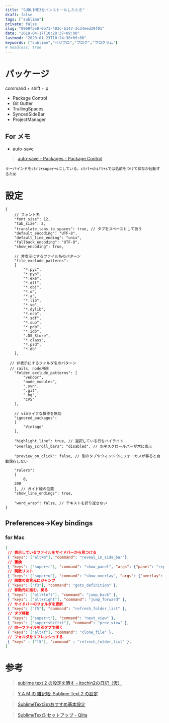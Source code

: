 ```yaml
---
title: "SUBLIME3をインストールしたとき"
draft: false
tags: ["sublime"]
private: false
slug: "0969f5e0-0b71-403c-b147-3cd4eed39f01"
date: "2018-04-17T10:28:37+09:00"
lastmod: "2020-01-23T10:24:38+09:00"
keywords: ["sublime","ベジプロ","プログ","プログラム"]
# headless: true
---
```


# パッケージ
command + shift + p

* Package Control
* Git Gutter
* TrailingSpaces
* SyncedSideBar
* ProjectManager

## For メモ 
* auto-save
> [auto-save - Packages - Package Control](https://packagecontrol.io/packages/auto-save)

```!
キーバインドをctrl+super+sにしている。ctrl+shift+sでは名前をつけて保存が起動するため
```

# 設定
```json:Preferences->Settings
{
	// フォント系
	"font_size": 12,
	"tab_size": 2,
	"translate_tabs_to_spaces": true, // タブをスペースとして扱う
	"default_encoding": "UTF-8",
	"default_line_ending": "unix",
	"fallback_encoding": "UTF-8",
	"show_encoding": true,

	// 非表示にするファイル名のパターン
	"file_exclude_patterns":
	[
		"*.pyc",
		"*.pyo",
		"*.exe",
		"*.dll",
		"*.obj",
		"*.o",
		"*.a",
		"*.lib",
		"*.so",
		"*.dylib",
		"*.ncb",
		"*.sdf",
		"*.suo",
		"*.pdb",
		"*.idb",
		".DS_Store",
		"*.class",
		"*.psd",
		"*.db"
	],

  // 非表示にするフォルダ名のパターン
  // rails, node用途
	"folder_exclude_patterns": [
		"vendor",
		"node_modules",
		".svn",
		".git",
		".hg",
		"CVS"
	],

	// vimライクな操作を無効
	"ignored_packages":
	[
		"Vintage"
	],

	"highlight_line": true, // 選択している行をハイライト
	"overlay_scroll_bars": "disabled", // 水平スクロールバーが常に表示

	"preview_on_click": false, // 別のタブやウィンドウにフォーカスが移ると自動保存しない

	"rulers":
	[
		0,
    200
	], // ガイド線の位置
	"show_line_endings": true,

	"word_wrap": false, // テキストを折り返さない
}
```

## Preferences->Key bindings
### for Mac
```json
[
 // 表示しているファイルをサイドバーから見つける
 { "keys": ["alt+m"], "command": "reveal_in_side_bar"},
 // 置換
 { "keys": ["super+r"], "command": "show_panel", "args": {"panel": "replace", "reverse": false} },
 // 関数リスト
 { "keys": ["super+o"], "command": "show_overlay", "args": {"overlay": "goto", "text": "@"} },
 // 関数の宣言元にジャンプ
 { "keys": ["f3"], "command": "goto_definition" },
 // 移動元に進む、戻る
 { "keys": ["alt+left"], "command": "jump_back" },
 { "keys": ["alt+right"], "command": "jump_forward" },
 // サイドバーのフォルダを更新
 { "keys": ["f5"], "command": "refresh_folder_list" },
 // タブ移動
 { "keys": ["super+t"], "command": "next_view" },
 { "keys": ["super+shift+t"], "command": "prev_view" },
 // 同一ファイルを別タブで開く
 { "keys": ["alt+f"], "command": "clone_file" },
 // フォルダをリフレッシュする
 { "keys" : ["f5"], "command" : "refresh_folder_list" },
]
```

# 参考
> [sublime text 2 の設定を晒す - itochin2の日記（仮）](http://itochin2.hatenablog.com/entry/2013/04/21/203427)

> [Y.A.M の 雑記帳: Sublime Text 2 の設定](http://y-anz-m.blogspot.jp/2012/12/sublime-text-2.html)

> [SublimeText3のおすすめ基本設定](https://news.ko-zu.com/st3_user/)

> [SublimeText3 セットアップ - Qiita](https://qiita.com/AkihiroTakamura/items/69ec7e641423585062ca)
